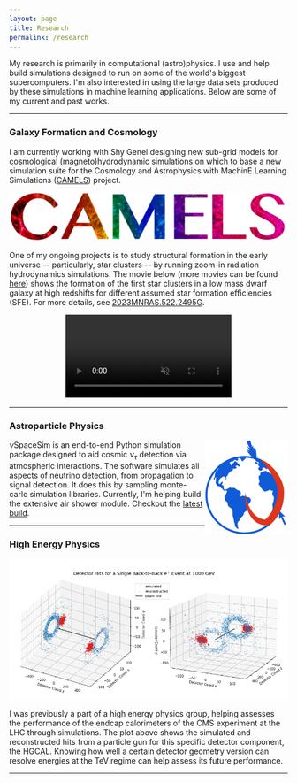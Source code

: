 ```yaml
---
layout: page
title: Research 
permalink: /research
---
```


My research is primarily in computational (astro)physics. I use and help build simulations designed to run on some of the world's biggest supercomputers. I'm also interested in using the large data sets produced by these simulations in machine learning applications. Below are some of my current and past works.   

----
### Galaxy Formation and Cosmology
I am currently working with Shy Genel designing new sub-grid models for cosmological (magneto)hydrodynamic simulations on which to base a new simulation suite for the Cosmology and Astrophysics with MachinE Learning Simulations ([CAMELS](https://camels.readthedocs.io/en/latest/)) project.
<p align="center">
  <img src="../assets/img/camels.png" alt="camels logo" width="auto" width="100%"  />
</p>

One of my ongoing projects is to study structural formation in the early universe -- particularly, star clusters -- by running zoom-in radiation hydrodynamics simulations. The movie below (more movies can be found [here](https://www.youtube.com/@fredangelogarcia)) shows the formation of the first star clusters in a low mass dwarf galaxy at high redshifts for different assumed star formation efficiencies (SFE). For more details, see [2023MNRAS.522.2495G](https://ui.adsabs.harvard.edu/abs/2023MNRAS.522.2495G/abstract).


<p align="center">
<video width="auto" width="100%"  loop="loop" muted="muted" plays-inline="true" autoplay>
  <source type="video/mp4" src="https://terpconnect.umd.edu/~fgarcia4/cosmology/halo_D/two_panel_sfr_rev1.mp4">
</video>
</p>




----
### Astroparticle Physics
<p align="center">
  <img src="../assets/img/nulogo.png" alt="nuspacesim" width="150" style="float: right;"/>
</p>

$\nu$SpaceSim is an end-to-end Python simulation package designed to aid cosmic $\nu_\tau$ detection via atmospheric interactions. The software simulates all aspects of neutrino detection, from propagation to signal detection. It does this by sampling monte-carlo simulation libraries. Currently, I'm helping build the extensive air shower module. Checkout the [latest build](https://github.com/NuSpaceSim/nuSpaceSim).

----
### High Energy Physics
<p align="center">
  <img src="../assets/img/hep.png" alt="nuspacesim" width="615" />
</p>
I was previously a part of a high energy physics group, helping assesses the performance of the endcap calorimeters of the CMS experiment at the LHC through simulations. The plot above shows the simulated and reconstructed hits from a particle gun for this specific detector component, the HGCAL. Knowing how well a certain detector geometry version can resolve energies at the TeV regime can help assess its future performance. 
 
----
